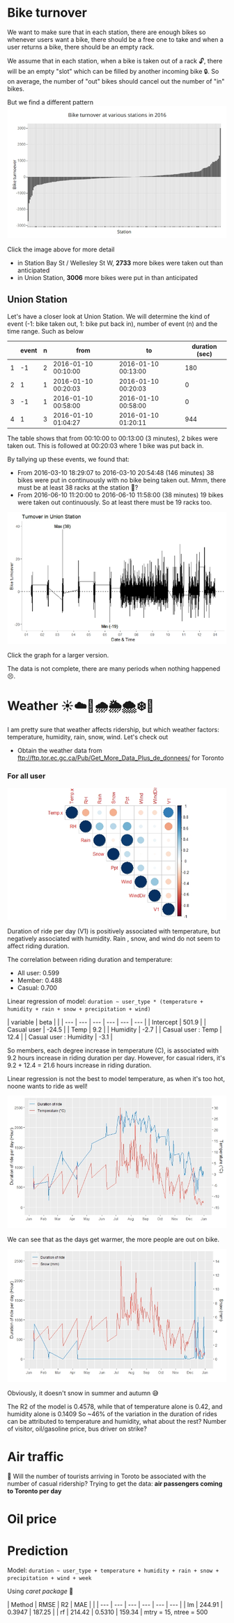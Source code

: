 # Bike turnover

We want to make sure that in each station, there are enough bikes so whenever users want a bike, there should be a free one to take and when a user returns a bike, there should be an empty rack.

We assume that in each station, when a bike is taken out of a rack 🔓, there will be an empty "slot" which can be filled by another incoming bike 🔒. So on average, the number of "out" bikes should cancel out the number of "in" bikes.

But we find a different pattern
[![](graph/bike_turnover_year.jpeg)](https://aunz.github.io/bikeshare/graph/bike_turnoever_year.html)

Click the image above for more detail

- in Station Bay St / Wellesley St W, **2733** more bikes were taken out than anticipated
- in Union Station, **3006** more bikes were put in than anticipated


## Union Station
Let's have a closer look at Union Station. We will determine the kind of event (-1: bike taken out, 1: bike put back in), number of event (n) and the time range. Such as below

|| event | n | from | to | duration (sec) |
| --- | --- | --- | --- | --- | --- |
| 1 | -1 | 2 | 2016-01-10 00:10:00 | 2016-01-10 00:13:00 |180
| 2 | 1 | 1 | 2016-01-10 00:20:03 | 2016-01-10 00:20:03 | 0
| 3 | -1 | 1 | 2016-01-10 00:58:00 | 2016-01-10 00:58:00 | 0
| 4 | 1 | 3 | 2016-01-10 01:04:27 | 2016-01-10 01:20:11 | 944

The table shows that from 00:10:00 to 00:13:00 (3 minutes), 2 bikes were taken out. This is followed at 00:20:03 where 1 bike was put back in.

By tallying up these events, we found that:
- From 2016-03-10 18:29:07 to 2016-03-10 20:54:48 (146 minutes) 38 bikes were put in continuously with no bike being taken out. Mmm, there must be at least 38 racks at the station 🤔?
- From 2016-06-10 11:20:00 to 2016-06-10 11:58:00 (38 minutes) 19 bikes were taken out continuously. So at least there must be 19 racks too.

[![](graph/union_station_turnover_small.jpeg)](graph/union_station_turnover_large.jpeg)

Click the graph for a larger version.

The data is not complete, there are many periods when nothing happened 😣.



# Weather ☀️☁️🌈🌧️🌦️🌨️❄️💨

I am pretty sure that weather affects ridership, but which weather factors: temperature, humidity, rain, snow, wind. Let's check out

- Obtain the weather data from ftp://ftp.tor.ec.gc.ca/Pub/Get_More_Data_Plus_de_donnees/ for Toronto


### For all user
![](graph/weather_cor_all.jpeg)

Duration of ride per day (V1) is positively associated with temperature, but negatively associated with humidity. Rain , snow, and wind do not seem to affect riding duration.

The correlation between riding duration and temperature:
- All user: 0.599
- Member: 0.488
- Casual: 0.700

Linear regression of model: 
`duration ~ user_type * (temperature + humidity + rain + snow + precipitation + wind)`


| variable | beta |  |
| --- | --- | --- | --- | --- | --- |
| Intercept | 501.9 |
| Casual user | -24.5 | 
| Temp | 9.2 |
| Humidity | -2.7 |
| Casual user : Temp | 12.4 |
| Casual user : Humidity | -3.1 |


So members, each degree increase in temperature (C), is associated with 9.2 hours increase in riding duration per day. However, for casual riders, it's 9.2 + 12.4 = 21.6 hours increase in riding duration.

Linear regression is not the best to model temperature, as when it's too hot, noone wants to ride as well!


![](graph/weather_temp_vs_dur_all.jpeg)

We can see that as the days get warmer, the more people are out on bike.


![](graph/weather_snow_vs_dur_all.jpeg)

Obviously, it doesn't snow in summer and autumn 😅


The R2 of the model is 0.4578, while that of temperature alone is 0.42, and humidity alone is 0.1409
So ~46% of the variation in the duration of rides can be attributed to temperature and humidity, what about the rest? Number of visitor, oil/gasoline price, bus driver on strike?

# Air traffic

🤔 Will the number of tourists arriving in Toroto be associated with the number of casual ridership?
Trying to get the data: **air passengers coming to Toronto per day**

# Oil price


# Prediction

Model: `duration ~ user_type + temperature + humidity + rain + snow + precipitation + wind + week`

Using *caret package* 🥕

| Method | RMSE | R2 | MAE | |
| --- | --- | --- | --- | --- | --- |
| lm | 244.91 | 0.3947 | 187.25 |
| rf | 214.42 | 0.5310 | 159.34 | mtry = 15, ntree = 500


